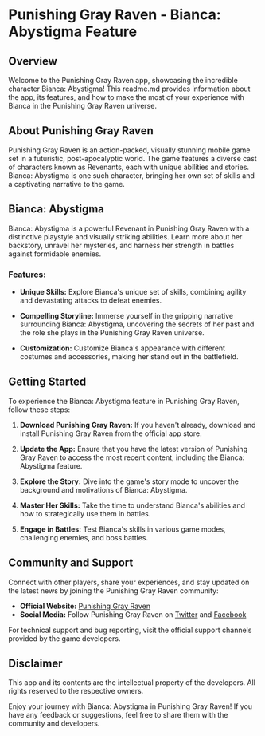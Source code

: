 # Punishing Gray Raven - Bianca: Abystigma Feature

## Overview

Welcome to the Punishing Gray Raven app, showcasing the incredible character Bianca: Abystigma! This readme.md provides information about the app, its features, and how to make the most of your experience with Bianca in the Punishing Gray Raven universe.


## About Punishing Gray Raven

Punishing Gray Raven is an action-packed, visually stunning mobile game set in a futuristic, post-apocalyptic world. The game features a diverse cast of characters known as Revenants, each with unique abilities and stories. Bianca: Abystigma is one such character, bringing her own set of skills and a captivating narrative to the game.

## Bianca: Abystigma

Bianca: Abystigma is a powerful Revenant in Punishing Gray Raven with a distinctive playstyle and visually striking abilities. Learn more about her backstory, unravel her mysteries, and harness her strength in battles against formidable enemies.

### Features:

- **Unique Skills:** Explore Bianca's unique set of skills, combining agility and devastating attacks to defeat enemies.

- **Compelling Storyline:** Immerse yourself in the gripping narrative surrounding Bianca: Abystigma, uncovering the secrets of her past and the role she plays in the Punishing Gray Raven universe.

- **Customization:** Customize Bianca's appearance with different costumes and accessories, making her stand out in the battlefield.

## Getting Started

To experience the Bianca: Abystigma feature in Punishing Gray Raven, follow these steps:

1. **Download Punishing Gray Raven:** If you haven't already, download and install Punishing Gray Raven from the official app store.

2. **Update the App:** Ensure that you have the latest version of Punishing Gray Raven to access the most recent content, including the Bianca: Abystigma feature.

3. **Explore the Story:** Dive into the game's story mode to uncover the background and motivations of Bianca: Abystigma.

4. **Master Her Skills:** Take the time to understand Bianca's abilities and how to strategically use them in battles.

5. **Engage in Battles:** Test Bianca's skills in various game modes, challenging enemies, and boss battles.

## Community and Support

Connect with other players, share your experiences, and stay updated on the latest news by joining the Punishing Gray Raven community:

- **Official Website:** [Punishing Gray Raven](https://pgr.yo-star.com/)
- **Social Media:** Follow Punishing Gray Raven on [Twitter](https://twitter.com/PGR_global) and [Facebook](https://www.facebook.com/PGR.Global)

For technical support and bug reporting, visit the official support channels provided by the game developers.

## Disclaimer

This app and its contents are the intellectual property of the developers. All rights reserved to the respective owners.

Enjoy your journey with Bianca: Abystigma in Punishing Gray Raven! If you have any feedback or suggestions, feel free to share them with the community and developers.